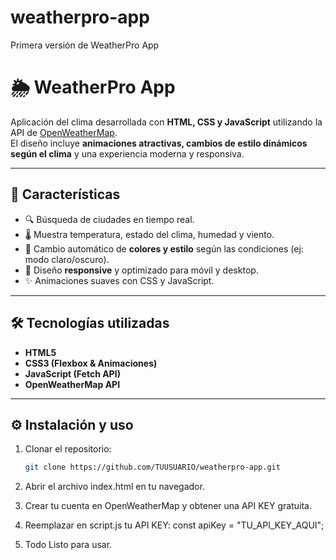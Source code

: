 # weatherpro-app
Primera versión de WeatherPro App

# 🌦️ WeatherPro App

Aplicación del clima desarrollada con **HTML, CSS y JavaScript** utilizando la API de [OpenWeatherMap](https://openweathermap.org/).  
El diseño incluye **animaciones atractivas, cambios de estilo dinámicos según el clima** y una experiencia moderna y responsiva.  

---

## 🚀 Características
- 🔍 Búsqueda de ciudades en tiempo real.  
- 🌡️ Muestra temperatura, estado del clima, humedad y viento.  
- 🎨 Cambio automático de **colores y estilo** según las condiciones (ej: modo claro/oscuro).  
- 📱 Diseño **responsive** y optimizado para móvil y desktop.  
- ✨ Animaciones suaves con CSS y JavaScript.  

_____

## 🛠️ Tecnologías utilizadas
- **HTML5**  
- **CSS3 (Flexbox & Animaciones)**  
- **JavaScript (Fetch API)**  
- **OpenWeatherMap API**  

_____

## ⚙️ Instalación y uso
1. Clonar el repositorio:
   ```bash
   git clone https://github.com/TUUSUARIO/weatherpro-app.git
2. Abrir el archivo index.html en tu navegador.

3. Crear tu cuenta en OpenWeatherMap
 y obtener una API KEY gratuita.

4. Reemplazar en script.js tu API KEY: const apiKey = "TU_API_KEY_AQUI";

5. Todo Listo para usar.
